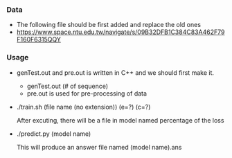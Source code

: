 ### Data
* The following file should be first added and replace the old ones
* https://www.space.ntu.edu.tw/navigate/s/09B32DFB1C384C83A462F79F160F6315QQY

### Usage
* genTest.out and pre.out is written in C++ and we should first make it.
  * genTest.out (# of sequence)
  * pre.out is used for pre-processing of data
* ./train.sh (file name (no extension)) (e=?)  (c=?)
  
  After excuting, there will be a file in model named percentage of the loss

* ./predict.py (model name)

  This will produce an answer file named (model name).ans
